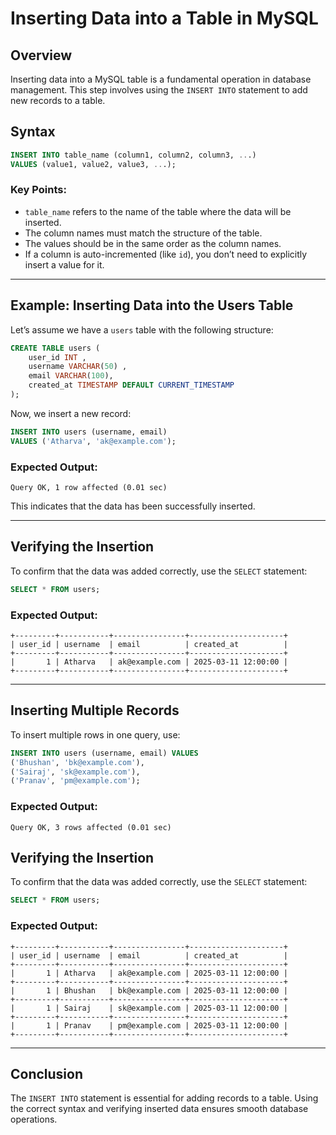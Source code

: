 # **Inserting Data into a Table in MySQL**

## **Overview**

Inserting data into a MySQL table is a fundamental operation in database management. This step involves using the `INSERT INTO` statement to add new records to a table.

## **Syntax**

```sql
INSERT INTO table_name (column1, column2, column3, ...)
VALUES (value1, value2, value3, ...);
```

### **Key Points:**

- `table_name` refers to the name of the table where the data will be inserted.
- The column names must match the structure of the table.
- The values should be in the same order as the column names.
- If a column is auto-incremented (like `id`), you don’t need to explicitly insert a value for it.

---

## **Example: Inserting Data into the Users Table**

Let’s assume we have a `users` table with the following structure:

```sql
CREATE TABLE users (
    user_id INT ,
    username VARCHAR(50) ,
    email VARCHAR(100),
    created_at TIMESTAMP DEFAULT CURRENT_TIMESTAMP
);
```

Now, we insert a new record:

```sql
INSERT INTO users (username, email) 
VALUES ('Atharva', 'ak@example.com');
```

### **Expected Output:**

```plaintext
Query OK, 1 row affected (0.01 sec)
```

This indicates that the data has been successfully inserted.

---

## **Verifying the Insertion**

To confirm that the data was added correctly, use the `SELECT` statement:

```sql
SELECT * FROM users;
```

### **Expected Output:**

```plaintext
+---------+-----------+----------------+---------------------+
| user_id | username  | email          | created_at          |
+---------+-----------+----------------+---------------------+
|       1 | Atharva   | ak@example.com | 2025-03-11 12:00:00 |
+---------+-----------+----------------+---------------------+
```

---

## **Inserting Multiple Records**

To insert multiple rows in one query, use:

```sql
INSERT INTO users (username, email) VALUES
('Bhushan', 'bk@example.com'),
('Sairaj', 'sk@example.com'),
('Pranav', 'pm@example.com');
```

### **Expected Output:**

```plaintext
Query OK, 3 rows affected (0.01 sec)
```

## **Verifying the Insertion**

To confirm that the data was added correctly, use the `SELECT` statement:

```sql
SELECT * FROM users;
```

### **Expected Output:**

```plaintext
+---------+-----------+----------------+---------------------+
| user_id | username  | email          | created_at          |
+---------+-----------+----------------+---------------------+
|       1 | Atharva   | ak@example.com | 2025-03-11 12:00:00 |
+---------+-----------+----------------+---------------------+
|       1 | Bhushan   | bk@example.com | 2025-03-11 12:00:00 |
+---------+-----------+----------------+---------------------+
|       1 | Sairaj    | sk@example.com | 2025-03-11 12:00:00 |
+---------+-----------+----------------+---------------------+
|       1 | Pranav    | pm@example.com | 2025-03-11 12:00:00 |
+---------+-----------+----------------+---------------------+
```
---

## **Conclusion**

The `INSERT INTO` statement is essential for adding records to a table. Using the correct syntax and verifying inserted data ensures smooth database operations.
